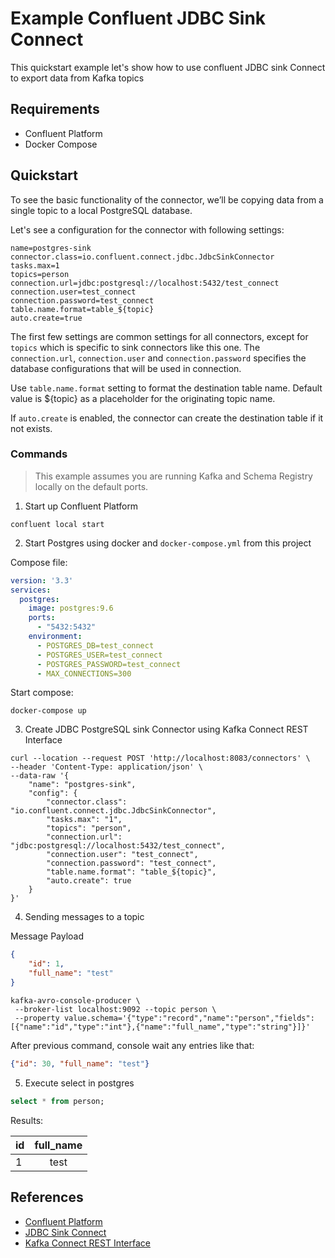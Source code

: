# Example Confluent JDBC Sink Connect
This quickstart example let's show how to use confluent JDBC sink Connect to export data from Kafka topics


## Requirements

* Confluent Platform
* Docker Compose


## Quickstart

To see the basic functionality of the connector, we’ll be copying data from a single topic to a local PostgreSQL database.

Let's see a configuration for the connector with following settings:

```properties
name=postgres-sink
connector.class=io.confluent.connect.jdbc.JdbcSinkConnector
tasks.max=1
topics=person
connection.url=jdbc:postgresql://localhost:5432/test_connect
connection.user=test_connect
connection.password=test_connect
table.name.format=table_${topic}
auto.create=true
```

The first few settings are common settings for all connectors, except for `topics` which is specific to sink connectors like this one. The `connection.url`, `connection.user` and `connection.password` specifies the database configurations that will be used in connection.

Use `table.name.format` setting to format the destination table name. Default value is ${topic} as a placeholder for the originating topic name.

 If `auto.create` is enabled, the connector can create the destination table if it not exists.


### Commands

> This example assumes you are running Kafka and Schema Registry locally on the default ports.

1. Start up Confluent Platform

```
confluent local start
```

2. Start Postgres using docker and `docker-compose.yml` from this project

Compose file:

```yml
version: '3.3'
services:
  postgres:
    image: postgres:9.6
    ports:
      - "5432:5432"
    environment:
      - POSTGRES_DB=test_connect
      - POSTGRES_USER=test_connect
      - POSTGRES_PASSWORD=test_connect
      - MAX_CONNECTIONS=300
```

Start compose:

```
docker-compose up
```

3. Create JDBC PostgreSQL sink Connector using Kafka Connect REST Interface

```shell
curl --location --request POST 'http://localhost:8083/connectors' \
--header 'Content-Type: application/json' \
--data-raw '{
    "name": "postgres-sink",
    "config": {
        "connector.class": "io.confluent.connect.jdbc.JdbcSinkConnector",
        "tasks.max": "1",
        "topics": "person",
        "connection.url": "jdbc:postgresql://localhost:5432/test_connect",
        "connection.user": "test_connect",
        "connection.password": "test_connect",
        "table.name.format": "table_${topic}",
        "auto.create": true
    }
}'
```

4. Sending messages to a topic

Message Payload

```json
{
    "id": 1,
    "full_name": "test"
}
```

```shell
kafka-avro-console-producer \
 --broker-list localhost:9092 --topic person \
 --property value.schema='{"type":"record","name":"person","fields":[{"name":"id","type":"int"},{"name":"full_name","type":"string"}]}'
```

After previous command, console wait any entries like that:

```json
{"id": 30, "full_name": "test"}
```

5. Execute select in postgres

```sql
select * from person;
```

Results:

| id       |     full_name | 
|----------|:-------------:|
| 1        |  test         |


## References

* [Confluent Platform](https://docs.confluent.io/current/quickstart/ce-quickstart.html#ce-quickstart)
* [JDBC Sink Connect](https://docs.confluent.io/3.2.2/connect/connect-jdbc/docs/sink_connector.html#quickstart)
* [Kafka Connect REST Interface](https://docs.confluent.io/current/connect/references/restapi.html)

